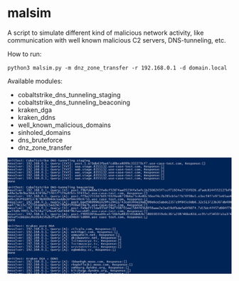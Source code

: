 # malsim
A script to simulate different kind of malicious network activity, like communication with well known malicious C2 servers, DNS-tunneling, etc.

How to run:
```
python3 malsim.py -m dnz_zone_transfer -r 192.168.0.1 -d domain.local
```

Available modules:
* cobaltstrike_dns_tunneling_staging
* cobaltstrike_dns_tunneling_beaconing
* kraken_dga
* kraken_ddns
* well_known_malicious_domains
* sinholed_domains
* dns_bruteforce
* dnz_zone_transfer

![Alt text](malsim.png?raw=true "malsim")
